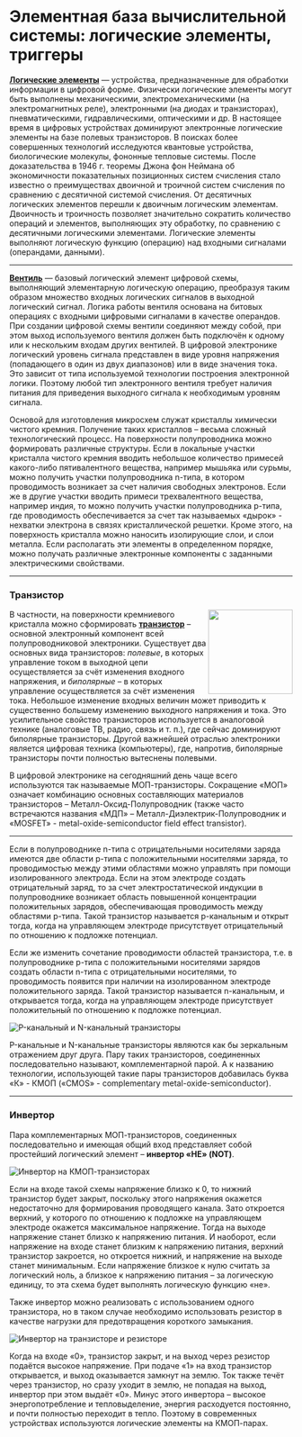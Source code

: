 # Элементная база вычислительной системы: логические элементы, триггеры

**[Логические элементы](https://ru.wikipedia.org/wiki/Логические_элементы)** — устройства, предназначенные для обработки информации в цифровой форме. Физически логические элементы могут быть выполнены механическими, электромеханическими (на электромагнитных реле), электронными (на диодах и транзисторах), пневматическими, гидравлическими, оптическими и др. В настоящее время в цифровых устройствах доминируют электронные логические элементы на базе полевых транзисторов. В поисках более совершенных технологий исследуются квантовые устройства, биологические молекулы, фононные тепловые системы.
После доказательства в 1946 г. теоремы Джона фон Неймана об экономичности показательных позиционных систем счисления стало известно о преимуществах двоичной и троичной систем счисления по сравнению с десятичной системой счисления. От десятичных логических элементов перешли к двоичным логическим элементам. Двоичность и троичность позволяет значительно сократить количество операций и элементов, выполняющих эту обработку, по сравнению с десятичными логическими элементами.
Логические элементы выполняют логическую функцию (операцию) над входными сигналами (операндами, данными).

---

**[Вентиль](https://ru.wikipedia.org/wiki/Логический_вентиль)** — базовый логический элемент цифровой схемы, выполняющий элементарную логическую операцию, преобразуя таким образом множество входных логических сигналов в выходной логический сигнал. Логика работы вентиля основана на битовых операциях с входными цифровыми сигналами в качестве операндов. При создании цифровой схемы вентили соединяют между собой, при этом выход используемого вентиля должен быть подключён к одному или к нескольким входам других вентилей. 
В цифровой электронике логический уровень сигнала представлен в виде уровня напряжения (попадающего в один из двух диапазонов) или в виде значения тока. Это зависит от типа используемой технологии построения электронной логики. Поэтому любой тип электронного вентиля требует наличия питания для приведения выходного сигнала к необходимым уровням сигнала. 

Основой для изготовления микросхем служат кристаллы химически чистого кремния. Получение таких кристаллов – весьма сложный технологический процесс. На поверхности полупроводника можно формировать различные структуры. Если в локальные участки кристалла чистого кремния вводить небольшое количество примесей какого-либо пятивалентного вещества, например мышьяка или сурьмы, можно получить участки полупроводника n-типа, в котором проводимость возникает за счет наличия свободных электронов. Если же в другие участки вводить примеси трехвалентного вещества, например индия, то можно получить участки полупроводника p-типа, где проводимость обеспечивается за счет так называемых «дырок» - нехватки электрона в связях кристаллической решетки. Кроме этого, на поверхность кристалла можно наносить изолирующие слои, и слои металла. Если располагать эти элементы в определенном порядке, можно получать различные электронные компоненты с заданными электрическими свойствами.

---

### Транзистор

<img width="150" align="right" src="https://raw.githubusercontent.com/egormkn/ifmo-kt/master/course1/computer_architecture/images/transistor.png">

В частности, на поверхности кремниевого кристалла можно сформировать **[транзистор](https://ru.wikipedia.org/wiki/Транзистор)** – основной электронный компонент всей полупроводниковой электроники. Существует два основных вида транзисторов: *полевые*, в которых управление током в выходной цепи осуществляется за счёт изменения входного напряжения, и *биполярные* – в которых управление осуществляется за счёт изменения тока. Небольшое изменение входных величин может приводить к существенно большему изменению выходного напряжения и тока. Это усилительное свойство транзисторов используется в аналоговой технике (аналоговые ТВ, радио, связь и т. п.), где сейчас доминируют биполярные транзисторы. Другой важнейшей отраслью электроники является цифровая техника (компьютеры), где, напротив, биполярные транзисторы почти полностью вытеснены полевыми.

В цифровой электронике на сегодняшний день чаще всего используются так называемые МОП-транзисторы. Сокращение «МОП» означает комбинацию основных составляющих материалов транзисторов – Металл-Оксид-Полупроводник (также часто встречаются названия «МДП» – Металл-Диэлектрик-Полупроводник и «MOSFET» - metal-oxide-semiconductor field effect transistor).

---

Если в полупроводнике n-типа с отрицательными носителями заряда имеются две области p-типа с положительными носителями заряда, то проводимостью между этими областями можно управлять при помощи изолированного электрода. Если на этом электроде создать отрицательный заряд, то за счет электростатической индукции в полупроводнике возникает область повышенной концентрации положительных  зарядов, обеспечивающая проводимость между областями p-типа. Такой транзистор называется p-канальным и открыт тогда, когда на управляющем электроде присутствует отрицательный по отношению к подложке потенциал.

Если же  изменить сочетание проводимости областей транзистора, т.е. в полупроводнике p-типа c положительными носителями зарядов создать области n-типа с отрицательными носителями, то проводимость появится при наличии на изолированном электроде положительного заряда. Такой транзистор называется n-канальным, и открывается тогда, когда на управляющем электроде присутствует положительный по отношению к подложке потенциал.


![P-канальный и N-канальный транзисторы](https://raw.githubusercontent.com/egormkn/ifmo-kt/master/course1/computer_architecture/images/transistor-types.png)

P-канальные и N-канальные транзисторы являются как бы зеркальным отражением друг друга. Пару таких транзисторов, соединенных последовательно называют, комплементарной парой. А к названию технологии, использующей такие пары транзисторов добавилась буква «К» - КМОП («CMOS» - complementary metal-oxide-semiconductor).

---

### Инвертор

Пара комплементарных МОП-транзисторов, соединенных последовательно и имеющая общий вход представляет собой простейший логический элемент – **инвертор «НЕ» (NOT)**.

![Инвертор на КМОП-транзисторах](https://raw.githubusercontent.com/egormkn/ifmo-kt/master/course1/computer_architecture/images/invertor-cmos.png)

Если на входе такой схемы напряжение близко к 0, то нижний транзистор будет закрыт, поскольку этого напряжения окажется недостаточно для формирования проводящего канала. Зато откроется верхний, у которого по отношению к подложке на управляющем электроде окажется максимальное напряжение. Тогда на выходе напряжение станет близко к напряжению питания. И наоборот, если напряжение на входе станет близким к напряжению питания, верхний транзистор закроется, но откроется нижний, и напряжение на выходе станет минимальным. Если напряжение близкое к нулю считать за логический ноль, а близкое к напряжению питания – за логическую единицу, то эта схема будет выполнять логическую функцию «не».

Также инвертор можно реализовать с использованием одного транзистора, но в таком случае необходимо использовать резистор в качестве нагрузки для предотвращения короткого замыкания. 

![Инвертор на транзисторе и резисторе](https://raw.githubusercontent.com/egormkn/ifmo-kt/master/course1/computer_architecture/images/invertor-res.png)

Когда на входе «0», транзистор закрыт, и на выход через резистор подаётся высокое напряжение. При подаче «1» на вход транзистор открывается, и выход оказывается замкнут на землю. Ток также течёт через транзистор, но сразу уходит в землю, не попадая на выход, инвертор при этом выдаёт «0». Минус этого инвертора – высокое энергопотребление и тепловыделение, энергия расходуется постоянно, и почти полностью переходит в тепло. Поэтому в современных устройствах используются логические элементы на КМОП-парах.
